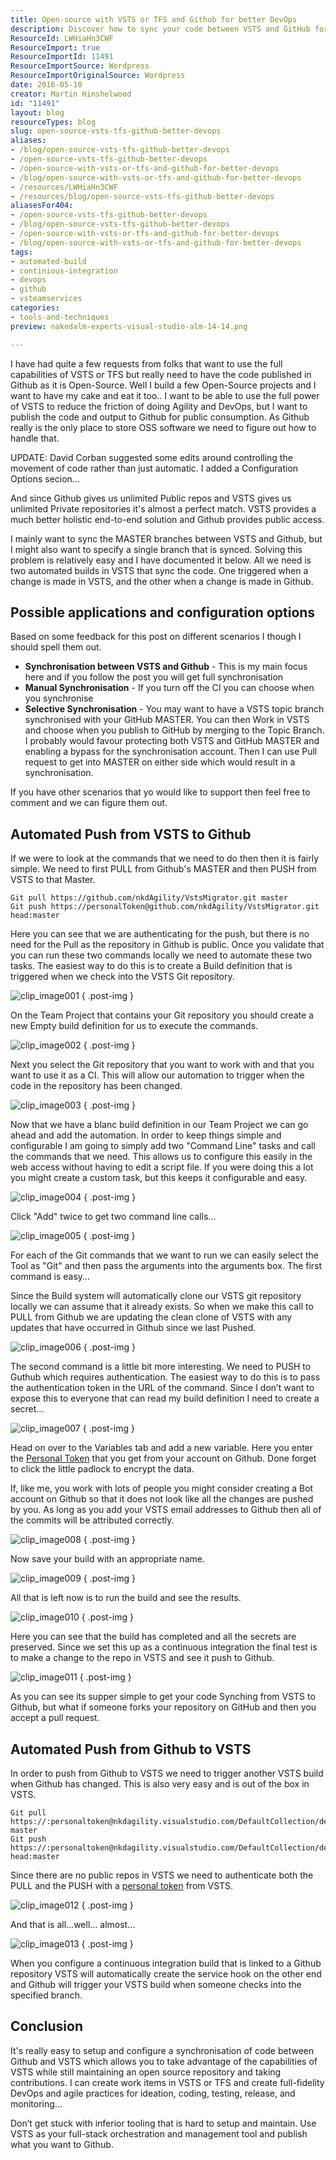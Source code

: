 ```yaml
---
title: Open-source with VSTS or TFS and Github for better DevOps
description: Discover how to sync your code between VSTS and GitHub for seamless DevOps. Leverage open-source benefits while maximizing VSTS capabilities. Learn more!
ResourceId: LWHiaHn3CWF
ResourceImport: true
ResourceImportId: 11491
ResourceImportSource: Wordpress
ResourceImportOriginalSource: Wordpress
date: 2016-05-10
creator: Martin Hinshelwood
id: "11491"
layout: blog
resourceTypes: blog
slug: open-source-vsts-tfs-github-better-devops
aliases:
- /blog/open-source-vsts-tfs-github-better-devops
- /open-source-vsts-tfs-github-better-devops
- /open-source-with-vsts-or-tfs-and-github-for-better-devops
- /blog/open-source-with-vsts-or-tfs-and-github-for-better-devops
- /resources/LWHiaHn3CWF
- /resources/blog/open-source-vsts-tfs-github-better-devops
aliasesFor404:
- /open-source-vsts-tfs-github-better-devops
- /blog/open-source-vsts-tfs-github-better-devops
- /open-source-with-vsts-or-tfs-and-github-for-better-devops
- /blog/open-source-with-vsts-or-tfs-and-github-for-better-devops
tags:
- automated-build
- continious-integration
- devops
- github
- vsteamservices
categories:
- tools-and-techniques
preview: nakedalm-experts-visual-studio-alm-14-14.png

---
```

I have had quite a few requests from folks that want to use the full capabilities of VSTS or TFS but really need to have the code published in Github as it is Open-Source. Well I build a few Open-Source projects and I want to have my cake and eat it too.. I want to be able to use the full power of VSTS to reduce the friction of doing Agility and DevOps, but I want to publish the code and output to Github for public consumption. As Github really is the only place to store OSS software we need to figure out how to handle that.

UPDATE: David Corban suggested some edits around controlling the movement of code rather than just automatic. I added a Configuration Options secion...

And since Github gives us unlimited Public repos and VSTS gives us unlimited Private repositories it's almost a perfect match. VSTS provides a much better holistic end-to-end solution and Github provides public access.

I mainly want to sync the MASTER branches between VSTS and Github, but I might also want to specify a single branch that is synced. Solving this problem is relatively easy and I have documented it below. All we need is two automated builds in VSTS that sync the code. One triggered when a change is made in VSTS, and the other when a change is made in Github.

## Possible applications and configuration options

Based on some feedback for this post on different scenarios I though I should spell them out.

- **Synchronisation between VSTS and Github** - This is my main focus here and if you follow the post you will get full synchronisation
- **Manual Synchronisation** - If you turn off the CI you can choose when you synchronise
- **Selective Synchronisation** - You may want to have a VSTS topic branch synchronised with your GitHub MASTER. You can then Work in VSTS and choose when you publish to GitHub by merging to the Topic Branch. I probably would favour protecting both VSTS and GitHub MASTER and enabling a bypass for the synchronisation account. Then I can use Pull request to get into MASTER on either side which would result in a synchronisation.

If you have other scenarios that yo would like to support then feel free to comment and we can figure them out.

## Automated Push from VSTS to Github

If we were to look at the commands that we need to do then then it is fairly simple. We need to first PULL from Github's MASTER and then PUSH from VSTS to that Master.

```
Git pull https://github.com/nkdAgility/VstsMigrator.git master
Git push https://personalToken@github.com/nkdAgility/VstsMigrator.git head:master

```

Here you can see that we are authenticating for the push, but there is no need for the Pull as the repository in Github is public. Once you validate that you can run these two commands locally we need to automate these two tasks. The easiest way to do this is to create a Build definition that is triggered when we check into the VSTS Git repository.

![clip_image001](images/clip_image001-1-1.png "clip_image001")
{ .post-img }

On the Team Project that contains your Git repository you should create a new Empty build definition for us to execute the commands.

![clip_image002](images/clip_image002-2-2.png "clip_image002")
{ .post-img }

Next you select the Git repository that you want to work with and that you want to use it as a CI. This will allow our automation to trigger when the code in the repository has been changed.

![clip_image003](images/clip_image003-3-3.png "clip_image003")
{ .post-img }

Now that we have a blanc build definition in our Team Project we can go ahead and add the automation. In order to keep things simple and configurable I am going to simply add two "Command Line" tasks and call the commands that we need. This allows us to configure this easily in the web access without having to edit a script file. If you were doing this a lot you might create a custom task, but this keeps it configurable and easy.

![clip_image004](images/clip_image004-4-4.png "clip_image004")
{ .post-img }

Click "Add" twice to get two command line calls…

![clip_image005](images/clip_image005-5-5.png "clip_image005")
{ .post-img }

For each of the Git commands that we want to run we can easily select the Tool as "Git" and then pass the arguments into the arguments box. The first command is easy…

Since the Build system will automatically clone our VSTS git repository locally we can assume that it already exists. So when we make this call to PULL from Github we are updating the clean clone of VSTS with any updates that have occurred in Github since we last Pushed.

![clip_image006](images/clip_image006-6-6.png "clip_image006")
{ .post-img }

The second command is a little bit more interesting. We need to PUSH to Guthub which requires authentication. The easiest way to do this is to pass the authentication token in the URL of the command. Since I don’t want to expose this to everyone that can read my build definition I need to create a secret…

![clip_image007](images/clip_image007-7-7.png "clip_image007")
{ .post-img }

Head on over to the Variables tab and add a new variable. Here you enter the [Personal Token](https://github.com/blog/1509-personal-api-tokens) that you get from your account on Github. Done forget to click the little padlock to encrypt the data.

If, like me, you work with lots of people you might consider creating a Bot account on Github so that it does not look like all the changes are pushed by you. As long as you add your VSTS email addresses to Github then all of the commits will be attributed correctly.

![clip_image008](images/clip_image008-8-8.png "clip_image008")
{ .post-img }

Now save your build with an appropriate name.

![clip_image009](images/clip_image009-9-9.png "clip_image009")
{ .post-img }

All that is left now is to run the build and see the results.

![clip_image010](images/clip_image010-10-10.png "clip_image010")
{ .post-img }

Here you can see that the build has completed and all the secrets are preserved. Since we set this up as a continuous integration the final test is to make a change to the repo in VSTS and see it push to Github.

![clip_image011](images/clip_image011-11-11.png "clip_image011")
{ .post-img }

As you can see its supper simple to get your code Synching from VSTS to Github, but what if someone forks your repository on GitHub and then you accept a pull request.

## Automated Push from Github to VSTS

In order to push from Github to VSTS we need to trigger another VSTS build when Github has changed. This is also very easy and is out of the box in VSTS.

```
Git pull https://:personaltoken@nkdagility.visualstudio.com/DefaultCollection/defaultProject/_git/VstsMigrationTools master
Git push https://:personaltoken@nkdagility.visualstudio.com/DefaultCollection/defaultProject/_git/VstsMigrationTools head:master

```

Since there are no public repos in VSTS we need to authenticate both the PULL and the PUSH with a [personal token](https://www.visualstudio.com/en-us/get-started/setup/use-personal-access-tokens-to-authenticate) from VSTS.

![clip_image012](images/clip_image012-12-12.png "clip_image012")
{ .post-img }

And that is all…well… almost…

![clip_image013](images/clip_image013-13-13.png "clip_image013")
{ .post-img }

When you configure a continuous integration build that is linked to a Github repository VSTS will automatically create the service hook on the other end and Github will trigger your VSTS build when someone checks into the specified branch.

## Conclusion

It's really easy to setup and configure a synchronisation of code between Github and VSTS which allows you to take advantage of the capabilities of VSTS while still maintaining an open source repository and taking contributions. I can create work items in VSTS or TFS and create full-fidelity DevOps and agile practices for ideation, coding, testing, release, and monitoring…

Don’t get stuck with inferior tooling that is hard to setup and maintain. Use VSTS as your full-stack orchestration and management tool and publish what you want to Github.
